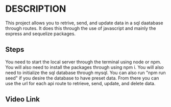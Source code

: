 # DESCRIPTION
This project allows you to retrive, send, and update data in a sql daatabase through routes. It does this through the use of javascript and mainly the express and sequelize packages. 


## Steps
You need to start the local server through the terminal using node or npm. You will also need to install the packages through using npm i. You will also need to initialize the sql database through mysql. You can also run "npm run seed" if you  desire the database to have preset data. From there you can use the url for each api route to retrieve, send, update, and delete data.

## Video Link


